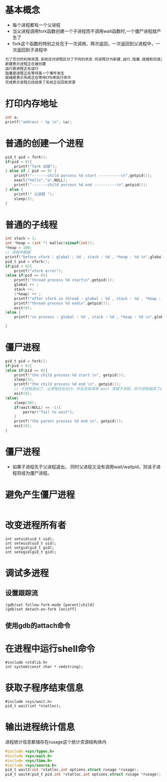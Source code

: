 # 基本概念
- 每个进程都有一个父进程
- 当父进程调用fork函数创建一个子进程而不调用wait函数时,一个僵尸进程就产生了
- fork这个函数的特别之处在于一次调用，两次返回，一次返回到父进程中，一次返回到子进程中

```c
为了充分的利用资源,系统还对进程区分了不同的状态.将进程分为新建,运行,阻塞,就绪和完成五个状态.
新建表示进程正在被创建
运行是进程正在运行
阻塞是进程正在等待某一个事件发生
就绪是表示系统正在等待CPU来执行命令
完成表示进程已经结束了系统正在回收资源
```
# 打印内存地址
```c
int a;
printf("address : %p \n", &a);
```

# 普通的创建一个进程
```c
pid_t pid = fork();
if(pid < 0){
    printf("fork 出错");
} else if ( pid == 0) {
    printf("-------child porcess %d start ----------\n",getpid());
    execl("hello","a",NULL);
    printf("-------child porcess %d end ----------\n",getpid());
} else {
    printf(" 父进程 ");
    sleep(3);
}
```

# 普通的子线程
```c
int stack = 1;
int *heap = (int *) malloc(sizeof(int));
*heap = 100;
// 进程中数据
printf("before vfork : global : %d , stack : %d , *heap : %d \n",global ,stack ,*heap);
pid_t pid = vfork();
if(pid < 0){
    printf("vfork error");
}else if(pid == 0){
    printf("thread process %d start\n",getpid());
    global ++ ;
    stack ++;
    (*heap) ++ ;
    printf("after vfork in thread : global : %d , stack : %d , *heap : %d \n",global ,stack ,*heap);
    printf("thread process %d end\n",getpid());
    exit(0);
}else {
    printf("in process : global : %d , stack : %d , *heap : %d \n",global ,stack ,*heap);

}
```


# 僵尸进程
```c
pid_t pid = fork();
if(pid < 0){
}else if(pid == 0){
    printf("the child process %d start \n", getpid());
    sleep(3);
    printf("the child process %d end \n", getpid());
    // 子进程退出了，父进程还在运行，并且没有调用 wait 清理子进程，则子进程就成了zombie
    exit(0);
}else{
    sleep(30);
    if(wait(NULL) == -1){
        perror("fail to wait");
    }
    printf("the parent process %d end \n", getpid());
    exit(0);
}
```


# 僵尸进程
- 如果子进程先于父进程退出， 同时父进程又没有调用wait/waitpid，则该子进程将成为僵尸进程。

# 避免产生僵尸进程
```
```

# 改变进程所有者
```
int setuid(uid_t uid);
int seteuid(uid_t uid);
int setgid(gid_t gid);
int setegid(gid_t gid);
```

# 调试多进程
## 设置跟踪流
```
(gdb)set follow-fork-mode [parent|child]
(gdb)set detach-on-fork [on|off]
```

## 使用gdb的attach命令

# 在进程中运行shell命令
```
#include <stdlib.h>
int system(const char * cmdstring);
```

# 获取子程序结束信息
```
#include <sys/wait.h>
pid_t wait(int *statloc);
```

# 输出进程统计信息
进程统计信息都储存在rusage这个统计资源结构体内
```c
#include <sys/types.h>
#include <sys/wait.h>
#include <sys/time.h>
#include <sys/source.h>
pid_t wait3(int *statloc,int options,struct rusage *rusage);
pid_t wait4(pid_t pid,int *statloc,int options,struct rusage *rusage);
```
